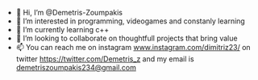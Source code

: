 - 👋 Hi, I’m @Demetris-Zoumpakis
- 👀 I’m interested in programming, videogames and constanly learning 
- 🌱 I’m currently learning c++
- 💞️ I’m looking to collaborate on thoughtfull projects that bring value 
- 📫 You can reach me on instagram www.instagram.com/dimitriz23/ on twitter https://twitter.com/Demetris_z and my email is demetriszoumpakis234@gmail.com

<!---
D-Zoumpakis/D-Zoumpakis is a ✨ special ✨ repository because its `README.md` (this file) appears on your GitHub profile.
You can click the Preview link to take a look at your changes.
--->
